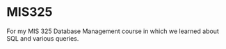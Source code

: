 # MIS325
For my MIS 325 Database Management course in which we learned about SQL and various queries.
